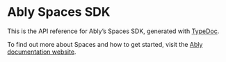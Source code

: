 # Ably Spaces SDK

This is the API reference for Ably’s Spaces SDK, generated with [TypeDoc](https://typedoc.org/).

To find out more about Spaces and how to get started, visit the [Ably documentation website](https://ably.com/docs/spaces).
